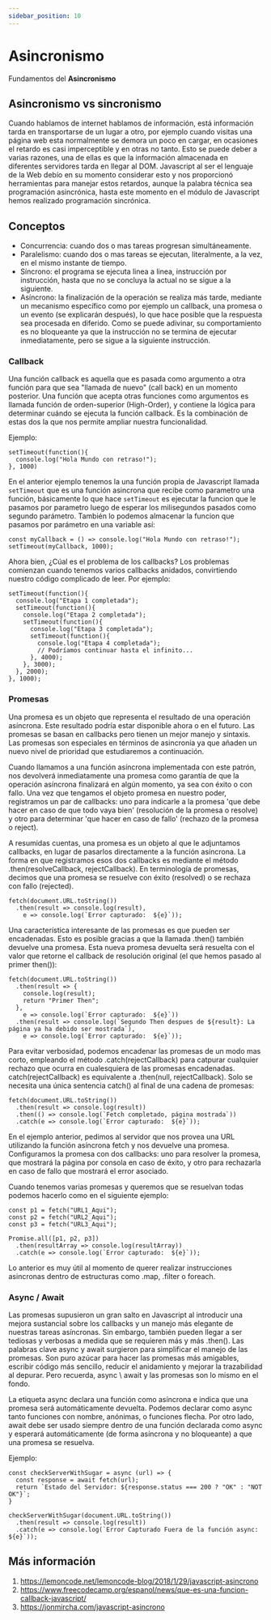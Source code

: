 ```yaml
---
sidebar_position: 10
---
```


# Asincronismo

Fundamentos del **Asincronismo**

## Asincronismo vs sincronismo
Cuando hablamos de internet hablamos de información, está información tarda en transportarse de un lugar a otro, por ejemplo cuando visitas una página web esta normalmente 
se demora un poco en cargar, en ocasiones el retardo es casi imperceptible y en otras no tanto. Esto se puede deber a varias razones, una de ellas es que la información almacenada
en diferentes servidores tarda en llegar al DOM. Javascript al ser el lenguaje de la Web debío en su momento considerar esto y nos proporcionó herramientas para manejar estos
retardos, aunque la palabra técnica sea programación asincrónica, hasta este momento en el módulo de Javascript hemos realizado programación sincrónica.

## Conceptos
- Concurrencia: cuando dos o mas tareas progresan simultáneamente.
- Paralelismo: cuando dos o mas tareas se ejecutan, literalmente, a la vez, en el mismo instante de tiempo.
- Síncrono: el programa se ejecuta linea a linea, instrucción por instrucción, hasta que no se concluya la actual no se sigue a la siguiente. 
- Asíncrono: la finalización de la operación se realiza más tarde, mediante un mecanismo específico como por ejemplo un callback, una promesa o un evento (se explicarán 
después), lo que hace posible que la respuesta sea procesada en diferido. Como se puede adivinar, su comportamiento es no bloqueante ya que la instrucción no se 
termina de ejecutar inmediatamente, pero se sigue a la siguiente instrucción.

### Callback

Una función callback es aquella que es pasada como argumento a otra función para que sea "llamada de nuevo" (call back) en un momento posterior. Una función que acepta otras funciones como argumentos es llamada función de orden-superior (High-Order), y contiene la lógica para determinar cuándo se ejecuta la función callback. Es la combinación de estas dos la que nos permite ampliar nuestra funcionalidad.

Ejemplo: 
~~~
setTimeout(function(){
  console.log("Hola Mundo con retraso!");
}, 1000)
~~~
En el anterior ejemplo tenemos la una función propia de Javascript llamada `setTimeout` que es una función asincrona que recibe como parametro una función, básicamente lo que hace `setTimeout` es ejecutar la funcion que le pasamos por parametro luego de esperar los milisegundos pasados como segundo parámetro. También lo podemos almacenar la funcion que pasamos por parámetro en una variable así:

~~~
const myCallback = () => console.log("Hola Mundo con retraso!");
setTimeout(myCallback, 1000);
~~~

Ahora bien, ¿Cúal es el problema de los callbacks? Los problemas comienzan cuando tenemos varios callbacks anidados, convirtiendo nuestro código complicado de leer. Por ejemplo:
~~~
setTimeout(function(){
  console.log("Etapa 1 completada");
  setTimeout(function(){
    console.log("Etapa 2 completada");
    setTimeout(function(){
      console.log("Etapa 3 completada");
      setTimeout(function(){
        console.log("Etapa 4 completada");
        // Podríamos continuar hasta el infinito...
      }, 4000);
    }, 3000);
  }, 2000);
}, 1000);
~~~

### Promesas

Una promesa es un objeto que representa el resultado de una operación asíncrona. Este resultado podría estar disponible ahora o en el futuro. Las promesas se basan en callbacks pero tienen un mejor manejo y sintaxis. Las promesas son especiales en términos de asincronía ya que añaden un nuevo nivel de prioridad que estudiaremos a continuación.

Cuando llamamos a una función asíncrona implementada con este patrón, nos devolverá inmediatamente una promesa como garantía de que la operación asíncrona finalizará en algún momento, ya sea con éxito o con fallo. Una vez que tengamos el objeto promesa en nuestro poder, registramos un par de callbacks: uno para indicarle a la promesa 'que debe hacer en caso de que todo vaya bien' (resolución de la promesa o resolve) y otro para determinar 'que hacer en caso de fallo' (rechazo de la promesa o reject).

A resumidas cuentas, una promesa es un objeto al que le adjuntamos callbacks, en lugar de pasarlos directamente a la función asíncrona. La forma en que registramos esos dos callbacks es mediante el método .then(resolveCallback, rejectCallback). En terminología de promesas, decimos que una promesa se resuelve con éxito (resolved) o se rechaza con fallo (rejected).

~~~
fetch(document.URL.toString())
  .then(result => console.log(result),
    e => console.log(`Error capturado:  ${e}`));
~~~

Una característica interesante de las promesas es que pueden ser encadenadas. Esto es posible gracias a que la llamada .then() también devuelve una promesa. Esta nueva promesa devuelta será resuelta con el valor que retorne el callback de resolución original (el que hemos pasado al primer then()):

~~~
fetch(document.URL.toString())
  .then(result => {
    console.log(result);
    return "Primer Then";
  },
    e => console.log(`Error capturado:  ${e}`))
  .then(result => console.log(`Segundo Then despues de ${result}: La página ya ha debido ser mostrada`),
    e => console.log(`Error capturado:  ${e}`));
~~~

Para evitar verbosidad, podemos encadenar las promesas de un modo mas corto, empleando el método .catch(rejectCallback) para catpurar cualquier rechazo que ocurra en cualesquiera de las promesas encadenadas. catch(rejectCallback) es equivalente a .then(null, rejectCallback). Solo se necesita una única sentencia catch() al final de una cadena de promesas:

~~~
fetch(document.URL.toString())
  .then(result => console.log(result))
  .then(() => console.log(`Fetch completado, página mostrada`))
  .catch(e => console.log(`Error capturado:  ${e}`));
~~~

En el ejemplo anterior, pedimos al servidor que nos provea una URL utilizando la función asíncrona fetch y nos devuelve una promesa. Configuramos la promesa con dos callbacks: uno para resolver la promesa, que mostrará la página por consola en caso de éxito, y otro para rechazarla en caso de fallo que mostrará el error asociado.

Cuando tenemos varias promesas y queremos que se resuelvan todas podemos hacerlo como en el siguiente ejemplo:
~~~
const p1 = fetch("URL1_Aqui");
const p2 = fetch("URL2_Aqui");
const p3 = fetch("URL3_Aqui");

Promise.all([p1, p2, p3])
  .then(resultArray => console.log(resultArray))
  .catch(e => console.log(`Error capturado:  ${e}`));
~~~

Lo anterior es muy útil al momento de querer realizar instrucciones asincronas dentro de estructuras como .map, .filter o foreach. 

### Async / Await

Las promesas supusieron un gran salto en Javascript al introducir una mejora sustancial sobre los callbacks y un manejo más elegante de nuestras tareas asíncronas. Sin embargo, también pueden llegar a ser tediosas y verbosas a medida que se requieren más y más .then(). Las palabras clave async y await surgieron para simplificar el manejo de las promesas. Son puro azúcar para hacer las promesas más amigables, escribir código más sencillo, reducir el anidamiento y mejorar la trazabilidad al depurar. Pero recuerda, async \ await y las promesas son lo mismo en el fondo.

La etiqueta async declara una función como asíncrona e indica que una promesa será automáticamente devuelta. Podemos declarar como async tanto funciones con nombre, anónimas, o funciones flecha. Por otro lado, await debe ser usado siempre dentro de una función declarada como async y esperará automáticamente (de forma asíncrona y no bloqueante) a que una promesa se resuelva.

Ejemplo:
~~~
const checkServerWithSugar = async (url) => {
  const response = await fetch(url);
  return `Estado del Servidor: ${response.status === 200 ? "OK" : "NOT OK"}`;
}

checkServerWithSugar(document.URL.toString())
  .then(result => console.log(result))
  .catch(e => console.log(`Error Capturado Fuera de la función async: ${e}`));
~~~

## Más información
1. https://lemoncode.net/lemoncode-blog/2018/1/29/javascript-asincrono
2. https://www.freecodecamp.org/espanol/news/que-es-una-funcion-callback-javascript/
3. https://jonmircha.com/javascript-asincrono